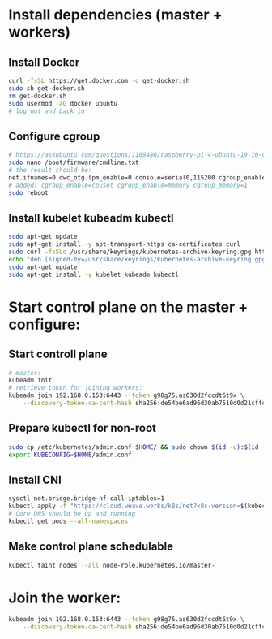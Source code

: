 # Install dependencies (master + workers)

## Install Docker
```bash
curl -fsSL https://get.docker.com -o get-docker.sh
sudo sh get-docker.sh
rm get-docker.sh
sudo usermod -aG docker ubuntu
# log out and back in
```

## Configure cgroup
```bash
# https://askubuntu.com/questions/1189480/raspberry-pi-4-ubuntu-19-10-cannot-enable-cgroup-memory-at-boostrap 
sudo nano /boot/firmware/cmdline.txt
# the result should be:
net.ifnames=0 dwc_otg.lpm_enable=0 console=serial0,115200 cgroup_enable=cpuset cgroup_enable=memory cgroup_memory=1 console=tty1 root=LABEL=writable rootfstype=ext4 elevator=deadline rootwait fixrtc
# added: cgroup_enable=cpuset cgroup_enable=memory cgroup_memory=1
sudo reboot
```

## Install kubelet kubeadm kubectl
```bash
sudo apt-get update
sudo apt-get install -y apt-transport-https ca-certificates curl
sudo curl -fsSLo /usr/share/keyrings/kubernetes-archive-keyring.gpg https://packages.cloud.google.com/apt/doc/apt-key.gpg
echo "deb [signed-by=/usr/share/keyrings/kubernetes-archive-keyring.gpg] https://apt.kubernetes.io/ kubernetes-xenial main" | sudo tee /etc/apt/sources.list.d/kubernetes.list
sudo apt-get update
sudo apt-get install -y kubelet kubeadm kubectl
```


# Start control plane on the master + configure:

## Start controll plane
```bash
# master:
kubeadm init
# retrieve token for joining workers:
kubeadm join 192.168.0.153:6443 --token g98g75.as630d2fccdt6t9x \
	--discovery-token-ca-cert-hash sha256:de54be6ad96d30ab7510d0d21cffc16445b16beea3d6858ad4a7d09ecfb93fcf
```

## Prepare kubectl for non-root
```bash
sudo cp /etc/kubernetes/admin.conf $HOME/ && sudo chown $(id -u):$(id -g) $HOME/admin.conf
export KUBECONFIG=$HOME/admin.conf
```

## Install CNI
```bash
sysctl net.bridge.bridge-nf-call-iptables=1
kubectl apply -f "https://cloud.weave.works/k8s/net?k8s-version=$(kubectl version | base64 | tr -d '\n')"
# Core DNS should be up and running
kubectl get pods --all-namespaces
```

## Make control plane schedulable
```bash
kubectl taint nodes --all node-role.kubernetes.io/master-
```

# Join the worker:
```bash
kubeadm join 192.168.0.153:6443 --token g98g75.as630d2fccdt6t9x \
	--discovery-token-ca-cert-hash sha256:de54be6ad96d30ab7510d0d21cffc16445b16beea3d6858ad4a7d09ecfb93fcf
```